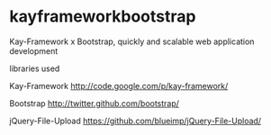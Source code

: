 kayframeworkbootstrap
=====================

Kay-Framework x Bootstrap, quickly and scalable web application development

libraries used

Kay-Framework
http://code.google.com/p/kay-framework/

Bootstrap
http://twitter.github.com/bootstrap/

jQuery-File-Upload
https://github.com/blueimp/jQuery-File-Upload/
